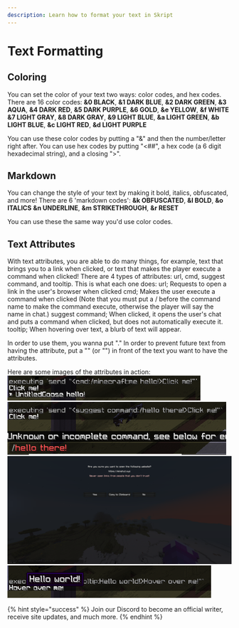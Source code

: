 ```yaml
---
description: Learn how to format your text in Skript
---
```


# Text Formatting

## Coloring

You can set the color of your text two ways: color codes, and hex codes.
There are 16 color codes:
**&0 BLACK**, **&1 DARK BLUE**, **&2 DARK GREEN**, **&3 AQUA**, **&4 DARK RED**, **&5 DARK PURPLE**, **&6 GOLD**, **&e YELLOW**, **&f WHITE**
**&7 LIGHT GRAY**, **&8 DARK GRAY**, **&9 LIGHT BLUE**, **&a LIGHT GREEN**, **&b LIGHT BLUE**, **&c LIGHT RED**, **&d LIGHT PURPLE**

You can use these color codes by putting a "&" and then the number/letter right after.
You can use hex codes by putting "<##", a hex code (a 6 digit hexadecimal string), and a closing ">".

## Markdown

You can change the style of your text by making it bold, italics, obfuscated, and more!
There are 6 'markdown codes':
**&k OBFUSCATED**, **&l BOLD**, **&o ITALICS**
**&n UNDERLINE**, **&m STRIKETHROUGH**, **&r RESET**

You can use these the same way you'd use color codes.

## Text Attributes

With text attributes, you are able to do many things, for example, text that brings you to a link when clicked, or text that makes the player execute a command when clicked!
There are 4 types of attributes: url, cmd, suggest command, and tooltip. This is what each one does:
url; Requests to open a link in the user's browser when clicked
cmd; Makes the user execute a command when clicked (Note that you must put a / before the command name to make the command execute, otherwise the player will say the name in chat.)
suggest command; When clicked, it opens the user's chat and puts a command when clicked, but does not automatically execute it.
tooltip; When hovering over text, a blurb of text will appear.

In order to use them, you wanna put "<the attribute you want to use:value of the attribute>." In order to prevent future text from having the attribute, put a "<r>" (or "<reset>") in front of the text you want to have the attributes.

Here are some images of the attributes in action:
![](../.gitbook/assets/cmd.png)
![](../.gitbook/assets/suggest.png)
![](../.gitbook/assets/url.png)
![](../.gitbook/assets/tooltip.png)

{% hint style="success" %} Join our Discord to become an official writer, receive site updates, and much more. {% endhint %}
